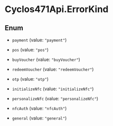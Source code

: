 # Cyclos471Api.ErrorKind

## Enum


* `payment` (value: `"payment"`)

* `pos` (value: `"pos"`)

* `buyVoucher` (value: `"buyVoucher"`)

* `redeemVoucher` (value: `"redeemVoucher"`)

* `otp` (value: `"otp"`)

* `initializeNfc` (value: `"initializeNfc"`)

* `personalizeNfc` (value: `"personalizeNfc"`)

* `nfcAuth` (value: `"nfcAuth"`)

* `general` (value: `"general"`)


